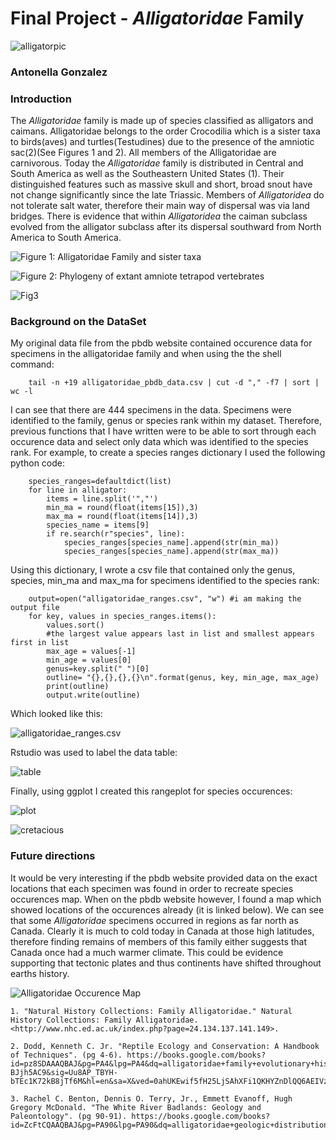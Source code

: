 # Final Project - *Alligatoridae* Family
![alligatorpic](/Figures/alligapic.png)
### Antonella Gonzalez

### Introduction

The *Alligatoridae* family is made up of species classified as alligators and caimans. Alligatoridae belongs to the order Crocodilia which is a sister taxa to birds(aves) and turtles(Testudines) due to the presence of the amniotic sac(2)(See Figures 1 and 2). All members of the Alligatoridae are carnivorous. Today the *Alligatoridae* family is distributed in Central and South America as well as the Southeastern United States (1). Their distinguished features such as massive skull and short, broad snout have not change significantly since the late Triassic. Members of *Alligatoridea* do not tolerate salt water, therefore their main way of dispersal was via land bridges. There is evidence that within *Alligatoridea* the caiman subclass evolved from the alligator subclass after its dispersal southward from North America to South America.

![Figure 1: Alligatoridae Family and sister taxa](Figures/alligatoridea-phylo2.png)

![Figure 2: Phylogeny of extant amniote tetrapod vertebrates](Figures/figure2.png)

![Fig3](/Figures/fossil.png)

### Background on the DataSet
My original data file from the pbdb website contained occurence data for specimens in the alligatoridae family and when using the the shell command: 

		tail -n +19 alligatoridae_pbdb_data.csv | cut -d "," -f7 | sort | wc -l

 I can see that there are 444 specimens in the data. Specimens were identified to the family, genus or species rank within my dataset. Therefore, previous functions that I have written were to be able to sort through each occurence data and select only data which was identified to the species rank. For example, to create a species ranges dictionary I used the following python code:

		species_ranges=defaultdict(list)
		for line in alligator:
			items = line.split('","')
			min_ma = round(float(items[15]),3)
			max_ma = round(float(items[14]),3)
			species_name = items[9]
			if re.search(r"species", line):
				species_ranges[species_name].append(str(min_ma))
				species_ranges[species_name].append(str(max_ma))
Using this dictionary, I wrote a csv file that contained only the genus, species, min_ma and max_ma for specimens identified to the species rank:

		output=open("alligatoridae_ranges.csv", "w") #i am making the output file
		for key, values in species_ranges.items():
			values.sort()
			#the largest value appears last in list and smallest appears first in list
			max_age = values[-1]
			min_age = values[0]
			genus=key.split(" ")[0] 
			outline= "{},{},{},{}\n".format(genus, key, min_age, max_age)
			print(outline)
			output.write(outline)

Which looked like this:

![alligatoridae_ranges.csv](/Figures/alligdata.png)

Rstudio was used to label the data table:

![table](/Figures/AlligatorTable.png)

Finally, using ggplot I created this rangeplot for species occurences:

![plot](/Figures/OccurencePlot.png)

![cretacious](/Figures/cretaciousmap.png)

### Future directions
It would be very interesting if the pbdb website provided data on the exact locations that each specimen was found in order to recreate species occurences map. When on the pbdb website however, I found a map which showed locations of the occurences already (it is linked below). We can see that some *Alligatoridae* specimens occurred in regions as far north as Canada. Clearly it is much to cold today in Canada at those high latitudes, therefore finding remains of members of this family either suggests that Canada once had a much warmer climate. This could be evidence supporting that tectonic plates and thus continents have shifted throughout earths history.

![*Alligatoridae* Occurence Map](/Figures/worldoccurence.png)


    1. "Natural History Collections: Family Alligatoridae." Natural History Collections: Family Alligatoridae. <http://www.nhc.ed.ac.uk/index.php?page=24.134.137.141.149>.

    2. Dodd, Kenneth C. Jr. "Reptile Ecology and Conservation: A Handbook of Techniques". (pg 4-6). https://books.google.com/books?id=pz8SDAAAQBAJ&pg=PA4&lpg=PA4&dq=alligatoridae+family+evolutionary+history&source=bl&ots=w-BJjh5AC9&sig=Uu8AP_TBYH-bTEc1K72kB8jTf6M&hl=en&sa=X&ved=0ahUKEwif5fH25LjSAhXFi1QKHYZnDlQQ6AEIVzAJ#v=onepage&q&f=false

    3. Rachel C. Benton, Dennis O. Terry, Jr., Emmett Evanoff, Hugh Gregory McDonald. "The White River Badlands: Geology and Paleontology". (pg 90-91). https://books.google.com/books?id=ZcFtCQAAQBAJ&pg=PA90&lpg=PA90&dq=alligatoridae+geologic+distribution&source=bl&ots=B13d3hQZJi&sig=3QzT9D4BGtffOaJEaj8ilpP8TQc&hl=en&sa=X&ved=0ahUKEwj0_aPa7bjSAhVI3mMKHcA4DQcQ6AEIRzAH#v=onepage&q=alligatoridae%20geologic%20distribution&f=false


